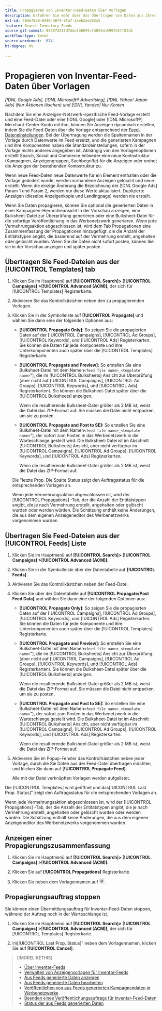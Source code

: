 ```yaml
---
title: Propagieren von Inventar-Feed-Daten über Vorlagen
description: Erfahren Sie mehr über das Übertragen von Daten aus Ihren Inventar-Feeds über Anzeigenvorlagen, um die Kontostruktur zu verwalten und dynamische Anzeigen bereitzustellen.
exl-id: 40de75e8-8440-48f4-9fa7-1aeb2ae392c5
feature: Search Inventory Feeds
source-git-commit: 052574217d7ddafb8895c74094da5997b5ff83db
workflow-type: tm+mt
source-wordcount: '874'
ht-degree: 0%

---
```


# Propagieren von Inventar-Feed-Daten über Vorlagen

*[!DNL Google Ads], [!DNL Microsoft® Advertising], [!DNL Yahoo! Japan Ads] (Nur Aktionen löschen) und [!DNL Yandex] Nur Konten*

Nachdem Sie eine Anzeigen-Netzwerk-spezifische Feed-Vorlage erstellt und eine Feed-Datei oder eine [!DNL Google] oder [!DNL Microsoft®] Merchant-Center-Konto mit ihm, können Sie Anzeigen dynamisch erstellen, indem Sie die Feed-Daten über die Vorlage entsprechend der [Feed-Dateneinstellungen](feed-settings-manage.md). Bei der Übertragung werden die Spaltennamen in der Vorlage durch Datenwerte im Feed ersetzt, und die generierten Kampagnen und ihre Komponenten haben die Standardeinstellungen, sofern in der Vorlage nichts anderes angegeben ist. Abhängig von den Vorlagenoptionen erstellt Search, Social und Commerce entweder eine neue Kontostruktur (Kampagnen, Anzeigengruppen, Suchbegriffe) für die Anzeigen oder ordnet die Anzeigen der bestehenden Kontostruktur zu.

Wenn neue Feed-Daten neue Datenwerte für ein Element enthalten oder die Vorlage geändert wurde, werden vorhandene Anzeigen gelöscht und neue erstellt. Wenn die einzige Änderung die Bezeichnung der [!DNL Google Ads] Param 1 und Param 2, werden nur diese Werte aktualisiert. Duplizierte Anzeigen (dieselbe Anzeigenkopie und Landingpage) werden nie erstellt.

Wenn Sie Daten propagieren, können Sie optional die generierten Daten in einer Kampagnen-Hierarchieansicht in der Vorschau anzeigen, eine Bulksheet-Datei zur Überprüfung generieren oder eine Bulksheet-Datei für die sofortige Veröffentlichung in das Werbenetzwerk generieren. Wenn jede Vermehrungsaktion abgeschlossen ist, wird dem Tab Propagationen eine Zusammenfassung der Propagationen hinzugefügt, die die Anzahl der Entitätstypen angibt, die basierend auf der Vermehrung erstellt, angehalten oder gelöscht wurden. Wenn Sie die Daten nicht sofort posten, können Sie sie in der Vorschau anzeigen und später posten.

## Übertragen Sie Feed-Dateien aus der [!UICONTROL Templates] tab

1. Klicken Sie im Hauptmenü auf **[!UICONTROL Search]> [!UICONTROL Campaigns] >[!UICONTROL Advanced (ACM)]**, der sich für [!UICONTROL Templates] Registerkarte.

1. Aktivieren Sie das Kontrollkästchen neben den zu propagierenden Vorlagen.

1. Klicken Sie in der Symbolleiste auf **[!UICONTROL Propagate]** und wählen Sie dann eine der folgenden Optionen aus:

   * **[!UICONTROL Propagate Only]:** So zeigen Sie die propagierten Daten auf der [!UICONTROL Campaigns], [!UICONTROL Ad Groups], [!UICONTROL Keywords], und [!UICONTROL Ads] Registerkarten. Sie können die Daten für jede Komponente und ihre Unterkomponenten auch später über die [!UICONTROL Templates] Registerkarte.

   * **[!UICONTROL Propagate and Preview]:** So erstellen Sie eine Bulksheet-Datei mit dem Namen`<feed file name>_<template name>`&quot;), die im [!UICONTROL Bulksheets] Ansicht zur Überprüfung (aber nicht auf [!UICONTROL Campaigns], [!UICONTROL Ad Groups], [!UICONTROL Keywords], und [!UICONTROL Ads] Registerkarten). Sie können die Bulksheet-Datei später über die [!UICONTROL Bulksheets] anzeigen.

     Wenn die resultierende Bulksheet-Datei größer als 2 MB ist, weist die Datei das ZIP-Format auf. Sie müssen die Datei nicht entpacken, um sie zu posten.

   * **[!UICONTROL Propagate and Post to SE]:** So erstellen Sie eine Bulksheet-Datei mit dem Namen`<feed file name>_<template name>`&quot;), der sofort zum Posten in das Werbenetzwerk in die Warteschlange gestellt wird. Die Bulksheet-Datei ist im Abschnitt [!UICONTROL Bulksheets] Ansicht, aber nicht verfügbar im [!UICONTROL Campaigns], [!UICONTROL Ad Groups], [!UICONTROL Keywords], und [!UICONTROL Ads] Registerkarten.

     Wenn die resultierende Bulksheet-Datei größer als 2 MB ist, weist die Datei das ZIP-Format auf.

   Die &quot;letzte Prop. Die Spalte Status zeigt den Auftragsstatus für die entsprechenden Vorlagen an.

   Wenn jede Vermehrungsaktion abgeschlossen ist, wird der [!UICONTROL Propagations] -Tab, der die Anzahl der Entitätstypen angibt, die je nach Vermehrung erstellt, angehalten oder gelöscht wurden oder werden würden. Die Schätzung enthält keine Änderungen, die aus dem eigenen Anzeigeneditor des Werbenetzwerks vorgenommen wurden.

## Übertragen Sie Feed-Dateien aus der [!UICONTROL Feeds] Liste

1. Klicken Sie im Hauptmenü auf **[!UICONTROL Search]> [!UICONTROL Campaigns] >[!UICONTROL Advanced (ACM)]**.

1. Klicken Sie in der Symbolleiste über der Datentabelle auf **[!UICONTROL Feeds]**.

1. Aktivieren Sie das Kontrollkästchen neben der Feed-Datei.

1. Klicken Sie über der Datentabelle auf **[!UICONTROL Propagate/Post Feed Data]** und wählen Sie dann eine der folgenden Optionen aus:

   * **[!UICONTROL Propagate Only]:** So zeigen Sie die propagierten Daten auf der [!UICONTROL Campaigns], [!UICONTROL Ad Groups], [!UICONTROL Keywords], und [!UICONTROL Ads] Registerkarten. Sie können die Daten für jede Komponente und ihre Unterkomponenten auch später über die [!UICONTROL Templates] Registerkarte.

   * **[!UICONTROL Propagate and Preview]:** So erstellen Sie eine Bulksheet-Datei mit dem Namen`<feed file name>_<template name>`&quot;), die im [!UICONTROL Bulksheets] Ansicht zur Überprüfung (aber nicht auf [!UICONTROL Campaigns], [!UICONTROL Ad Groups], [!UICONTROL Keywords], und [!UICONTROL Ads] Registerkarten). Sie können die Bulksheet-Datei später über die [!UICONTROL Bulksheets] anzeigen.

     Wenn die resultierende Bulksheet-Datei größer als 2 MB ist, weist die Datei das ZIP-Format auf. Sie müssen die Datei nicht entpacken, um sie zu posten.

   * **[!UICONTROL Propagate and Post to SE]:** So erstellen Sie eine Bulksheet-Datei mit dem Namen`<feed file name>_<template name>`&quot;), der sofort zum Posten in das Werbenetzwerk in die Warteschlange gestellt wird. Die Bulksheet-Datei ist im Abschnitt [!UICONTROL Bulksheets] Ansicht, aber nicht verfügbar im [!UICONTROL Campaigns], [!UICONTROL Ad Groups], [!UICONTROL Keywords], und [!UICONTROL Ads] Registerkarten.

     Wenn die resultierende Bulksheet-Datei größer als 2 MB ist, weist die Datei das ZIP-Format auf.

1. Aktivieren Sie im Popup-Fenster das Kontrollkästchen neben jeder Vorlage, durch die Sie Daten aus der Feed-Datei übertragen möchten, und klicken Sie dann auf **[!UICONTROL Propagate Feed]**.

   Alle mit der Datei verknüpften Vorlagen werden aufgelistet.

Die [!UICONTROL Templates] wird geöffnet und das[!UICONTROL Last Prop. Status]&quot; zeigt den Auftragsstatus für die entsprechenden Vorlagen an.

Wenn jede Vermehrungsaktion abgeschlossen ist, wird der [!UICONTROL Propagations] -Tab, der die Anzahl der Entitätstypen angibt, die je nach Vermehrung erstellt, angehalten oder gelöscht wurden oder werden würden. Die Schätzung enthält keine Änderungen, die aus dem eigenen Anzeigeneditor des Werbenetzwerks vorgenommen wurden.

## Anzeigen einer Propagierungszusammenfassung

1. Klicken Sie im Hauptmenü auf **[!UICONTROL Search]> [!UICONTROL Campaigns] >[!UICONTROL Advanced (ACM)]**.

1. Klicken Sie auf **[!UICONTROL Propagations]** Registerkarte.

1. Klicken Sie neben dem Vorlagennamen auf ![Symbol &quot;Einstellungen anzeigen/bearbeiten&quot;](/help/search-social-commerce/assets/settings.png "Symbol &quot;Einstellungen anzeigen/bearbeiten&quot;") .

## Propagierungsauftrag stoppen

Sie können einen Übermittlungsauftrag für Inventar-Feed-Daten stoppen, während der Auftrag noch in der Warteschlange ist.

1. Klicken Sie im Hauptmenü auf **[!UICONTROL Search]> [!UICONTROL Campaigns] >[!UICONTROL Advanced (ACM)]**, der sich für [!UICONTROL Templates] Registerkarte.

1. Im[!UICONTROL Last Prop. Status]&quot; neben dem Vorlagennamen, klicken Sie auf **[!UICONTROL Cancel]**.

>[!MORELIKETHIS]
>
>* [Über Inventar-Feeds](inventory-feeds-about.md)
>* [Verwalten von Anzeigenvorlagen für Inventar-Feeds](/help/search-social-commerce/campaign-management/inventory-feeds/ad-templates/ad-template-manage.md)
>* [Aus Feeds generierte Daten anzeigen](propagated-data-view.md)
>* [Aus Feeds generierte Daten bearbeiten](propagated-data-edit.md)
>* [Veröffentlichen von aus Feeds generierten Kampagnendaten in Werbenetzwerke](propagated-data-post.md)
>* [Beenden eines Veröffentlichungsauftrags für Inventar-Feed-Daten](stop-job.md)
>* [Status der aus Feeds generierten Daten](propagated-data-status.md)
